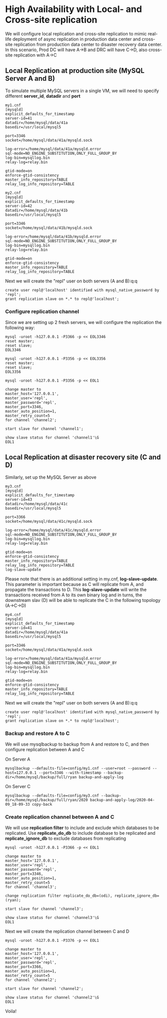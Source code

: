 # High Availability with Local- and Cross-site replication
We will configure local replication and cross-site replication to mimic real-life deployment of async replication in production data center and cross-site replication from production data center to disaster recovery data center. In this scenario, Prod DC will have A->B and DRC will have C->D, also cross-site replication with A->C
## Local Replication at production site (MySQL Server A and B)
To simulate multiple MySQL servers in a single VM, we will need to specify different **server_id**, **datadir** and **port**
```
my1.cnf
[mysqld]
explicit_defaults_for_timestamp
server-id=41
datadir=/home/mysql/data/41a
basedir=/usr/local/mysql5

port=3346
socket=/home/mysql/data/41a/mysqld.sock

log-error=/home/mysql/data/41a/mysqld.error
sql-mode=NO_ENGINE_SUBSTITUTION,ONLY_FULL_GROUP_BY
log-bin=mysqllog.bin
relay-log=relay.bin

gtid-mode=on
enforce-gtid-consistency
master_info_repository=TABLE
relay_log_info_repository=TABLE
```
```
my2.cnf
[mysqld]
explicit_defaults_for_timestamp
server-id=42
datadir=/home/mysql/data/41b
basedir=/usr/local/mysql5

port=3346
socket=/home/mysql/data/41b/mysqld.sock

log-error=/home/mysql/data/41b/mysqld.error
sql-mode=NO_ENGINE_SUBSTITUTION,ONLY_FULL_GROUP_BY
log-bin=mysqllog.bin
relay-log=relay.bin

gtid-mode=on
enforce-gtid-consistency
master_info_repository=TABLE
relay_log_info_repository=TABLE
```
Next we will create the "repl" user on both servers (A and B):q:q
```
create user repl@'localhost' identified with mysql_native_password by 'repl';
grant replication slave on *.* to repl@'localhost';
```
### Configure replication channel
Since we are setting up 2 fresh servers, we will configure the replication the following way:
```
mysql -uroot -h127.0.0.1 -P3366 -p << EOL3346
reset master;
reset slave;
EOL3346

mysql -uroot -h127.0.0.1 -P3356 -p << EOL3356
reset master;
reset slave;
EOL3356

mysql -uroot -h127.0.0.1 -P3356 -p << EOL1

change master to
master_host='127.0.0.1',
master_user='repl',
master_password='repl',
master_port=3346,
master_auto_position=1,
master_retry_count=5
for channel 'channel2';

start slave for channel 'channel1';

show slave status for channel 'channel1'\G
EOL1
```
## Local Replication at disaster recovery site (C and D)
Similarly, set up the MySQL Server as above
```
my3.cnf
[mysqld]
explicit_defaults_for_timestamp
server-id=43
datadir=/home/mysql/data/41c
basedir=/usr/local/mysql5

port=3366
socket=/home/mysql/data/41c/mysqld.sock

log-error=/home/mysql/data/41c/mysqld.error
sql-mode=NO_ENGINE_SUBSTITUTION,ONLY_FULL_GROUP_BY
log-bin=mysqllog.bin
relay-log=relay.bin

gtid-mode=on
enforce-gtid-consistency
master_info_repository=TABLE
relay_log_info_repository=TABLE
log-slave-update
```
Please note that there is an additional setting in my.cnf, **log-slave-update**. This parameter is important because as C will replicate from A, and propagate the transactions to D. This **log-slave-update** will write the transactions received from A to its own binary log and in turns, the downstream slav (D) will be able to replicate the C in the following topology (A->C->D)
```
my4.cnf
[mysqld]
explicit_defaults_for_timestamp
server-id=41
datadir=/home/mysql/data/41a
basedir=/usr/local/mysql5

port=3346
socket=/home/mysql/data/41a/mysqld.sock

log-error=/home/mysql/data/41a/mysqld.error
sql-mode=NO_ENGINE_SUBSTITUTION,ONLY_FULL_GROUP_BY
log-bin=mysqllog.bin
relay-log=relay.bin

gtid-mode=on
enforce-gtid-consistency
master_info_repository=TABLE
relay_log_info_repository=TABLE
```
Next we will create the "repl" user on both servers (A and B):q:q
```
create user repl@'localhost' identified with mysql_native_password by 'repl';
grant replication slave on *.* to repl@'localhost';
```
### Backup and restore A to C
We will use mysqlbackup to backup from A and restore to C, and then configure replication between A and C

On Server A
```
mysqlbackup --defaults-file=config/my1.cnf --user=root --password --host=127.0.0.1 --port=3346 --with-timestamp --backup-dir=/home/mysql/backup/full/ryan backup-and-apply-log
```
On Server C
```
mysqlbackup --defaults-file=config/my3.cnf --backup-dir=/home/mysql/backup/full/ryan/2020 backup-and-apply-log/2020-04-09_18-09-33 copy-back
```
### Create replication channel between A and C
We will use **replication filter** to include and exclude which databases to be replicated. Use **replicate_do_db** to include database to be replicated and **replicate_ignore_db** to exclude databases from replicating
```
mysql -uroot -h127.0.0.1 -P3366 -p << EOL1

change master to
master_host='127.0.0.1',
master_user='repl',
master_password='repl',
master_port=3346,
master_auto_position=1,
master_retry_count=5
for channel 'channel3';

change replication filter replicate_do_db=(odi), replicate_ignore_db=(ryan);

start slave for channel 'channel3';

show slave status for channel 'channel3'\G
EOL1
```
Next we will create the replication channel between C and D
```
mysql -uroot -h127.0.0.1 -P3376 -p << EOL1

change master to
master_host='127.0.0.1',
master_user='repl',
master_password='repl',
master_port=3366,
master_auto_position=1,
master_retry_count=5
for channel 'channel2';

start slave for channel 'channel2';

show slave status for channel 'channel2'\G
EOL1
```
Voila!

